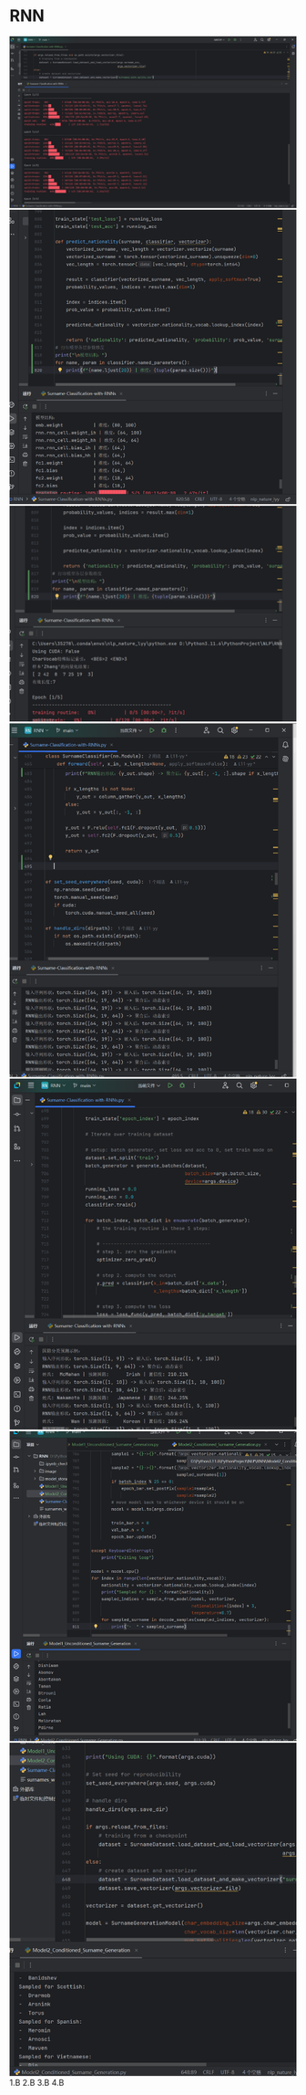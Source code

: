# RNN
![1](https://github.com/L11-yy/RNN/blob/main/%E5%B1%8F%E5%B9%95%E6%88%AA%E5%9B%BE%202025-04-25%20012244.png)
![2](https://github.com/L11-yy/RNN/blob/main/%E5%B1%8F%E5%B9%95%E6%88%AA%E5%9B%BE%202025-04-25%20022305.png)
![3](https://github.com/L11-yy/RNN/blob/main/%E5%B1%8F%E5%B9%95%E6%88%AA%E5%9B%BE%202025-04-25%20022314.png)
![4](https://github.com/L11-yy/RNN/blob/main/%E5%B1%8F%E5%B9%95%E6%88%AA%E5%9B%BE%202025-04-25%20062238.png)
![5](https://github.com/L11-yy/RNN/blob/main/%E5%B1%8F%E5%B9%95%E6%88%AA%E5%9B%BE%202025-04-25%20063808.png)
![6](https://github.com/L11-yy/RNN/blob/main/%E5%B1%8F%E5%B9%95%E6%88%AA%E5%9B%BE%202025-04-25%20064613.png)
![7](https://github.com/L11-yy/RNN/blob/main/%E5%B1%8F%E5%B9%95%E6%88%AA%E5%9B%BE%202025-04-25%20064825.png)
1.B
2.B
3.B
4.B
